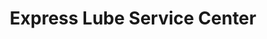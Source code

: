 ---
title: "Express Lube Service Center"
url: /toledo/express-lube-service-center/
shop: car repair
---